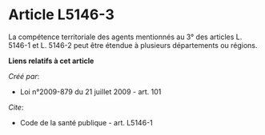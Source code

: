 # Article L5146-3

La compétence territoriale des agents mentionnés au 3° des articles L. 5146-1 et L. 5146-2 peut être étendue à plusieurs
départements ou régions.

**Liens relatifs à cet article**

_Créé par_:

  - Loi n°2009-879 du 21 juillet 2009 - art. 101

_Cite_:

  - Code de la santé publique - art. L5146-1

